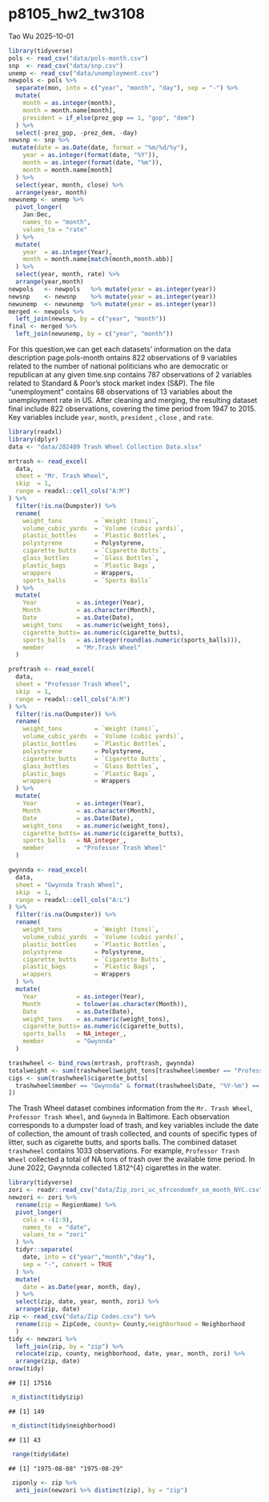 p8105_hw2_tw3108
================
Tao Wu
2025-10-01

``` r
library(tidyverse)
pols <- read_csv("data/pols-month.csv")
snp  <- read_csv("data/snp.csv")
unemp <- read_csv("data/unemployment.csv")
newpols <- pols %>%
  separate(mon, into = c("year", "month", "day"), sep = "-") %>%
  mutate(
    month = as.integer(month),
    month = month.name[month],
    president = if_else(prez_gop == 1, "gop", "dem")
  ) %>%
  select(-prez_gop, -prez_dem, -day)
newsnp <- snp %>%
 mutate(date = as.Date(date, format = "%m/%d/%y"),
    year = as.integer(format(date, "%Y")),
    month = as.integer(format(date, "%m")),
    month = month.name[month]
  ) %>%
  select(year, month, close) %>%    
  arrange(year, month)
newunemp <- unemp %>%
  pivot_longer(
    Jan:Dec,
    names_to = "month",
    values_to = "rate"
  ) %>%
  mutate(
    year  = as.integer(Year),
    month = month.name[match(month,month.abb)]
  ) %>%
  select(year, month, rate) %>%
  arrange(year,month)
newpols   <- newpols   %>% mutate(year = as.integer(year))
newsnp    <- newsnp    %>% mutate(year = as.integer(year))
newunemp  <- newunemp  %>% mutate(year = as.integer(year))
merged <- newpols %>%
  left_join(newsnp, by = c("year", "month"))
final <- merged %>%
  left_join(newunemp, by = c("year", "month"))
```

For this question,we can get each datasets’ information on the data
description page.pols-month ontains 822 observations of 9 variables
related to the number of national politicians who are democratic or
republican at any given time.snp contains 787 observations of 2
variables related to Standard & Poor’s stock market index (S&P). The
file “unemployment” contains 68 observations of 13 variables about the
unemployment rate in US. After cleaning and merging, the resulting
dataset final include 822 observations, covering the time period from
1947 to 2015. Key variables include `year`, `month`, `president` ,
`close` , and `rate`.

``` r
library(readxl)
library(dplyr)
data <- "data/202409 Trash Wheel Collection Data.xlsx"

mrtrash <- read_excel(
  data,
  sheet = "Mr. Trash Wheel",
  skip  = 1,
  range = readxl::cell_cols("A:M")
) %>%
  filter(!is.na(Dumpster)) %>%
  rename(
    weight_tons         = `Weight (tons)`,
    volume_cubic_yards  = `Volume (cubic yards)`,
    plastic_bottles     = `Plastic Bottles`,
    polystyrene         = Polystyrene,
    cigarette_butts     = `Cigarette Butts`,
    glass_bottles       = `Glass Bottles`,
    plastic_bags        = `Plastic Bags`,
    wrappers            = Wrappers,
    sports_balls        = `Sports Balls`
  ) %>%
  mutate(
    Year           = as.integer(Year),
    Month          = as.character(Month),
    Date           = as.Date(Date),
    weight_tons    = as.numeric(weight_tons),
    cigarette_butts= as.numeric(cigarette_butts),
    sports_balls   = as.integer(round(as.numeric(sports_balls))),
    member         = "Mr.Trash Wheel"
  )

proftrash <- read_excel(
  data,
  sheet = "Professor Trash Wheel",
  skip  = 1,
  range = readxl::cell_cols("A:M")
) %>%
  filter(!is.na(Dumpster)) %>%
  rename(
    weight_tons         = `Weight (tons)`,
    volume_cubic_yards  = `Volume (cubic yards)`,
    plastic_bottles     = `Plastic Bottles`,
    polystyrene         = Polystyrene,
    cigarette_butts     = `Cigarette Butts`,
    glass_bottles       = `Glass Bottles`,
    plastic_bags        = `Plastic Bags`,
    wrappers            = Wrappers
  ) %>%
  mutate(
    Year           = as.integer(Year),
    Month          = as.character(Month),
    Date           = as.Date(Date),
    weight_tons    = as.numeric(weight_tons),
    cigarette_butts= as.numeric(cigarette_butts),
    sports_balls   = NA_integer_, 
    member         = "Professor Trash Wheel"
  )

gwynnda <- read_excel(
  data,
  sheet = "Gwynnda Trash Wheel",
  skip  = 1,
  range = readxl::cell_cols("A:L")
) %>%
  filter(!is.na(Dumpster)) %>%
  rename(
    weight_tons         = `Weight (tons)`,
    volume_cubic_yards  = `Volume (cubic yards)`,
    plastic_bottles     = `Plastic Bottles`,
    polystyrene         = Polystyrene,
    cigarette_butts     = `Cigarette Butts`,
    plastic_bags        = `Plastic Bags`,
    wrappers            = Wrappers
  ) %>%
  mutate(
    Year           = as.integer(Year),
    Month          = tolower(as.character(Month)),
    Date           = as.Date(Date),
    weight_tons    = as.numeric(weight_tons),
    cigarette_butts= as.numeric(cigarette_butts),
    sports_balls   = NA_integer_,   
    member         = "Gwynnda"
  )

trashwheel <- bind_rows(mrtrash, proftrash, gwynnda)
totalweight <- sum(trashwheel$weight_tons[trashwheel$member == "Professor Trash Wheel"])
cigs <- sum(trashwheel$cigarette_butts[
  trashwheel$member == "Gwynnda" & format(trashwheel$Date, "%Y-%m") == "2022-06"
])
```

The Trash Wheel dataset combines information from the `Mr. Trash Wheel`,
`Professor Trash Wheel`, and `Gwynnda` in Baltimore. Each observation
corresponds to a dumpster load of trash, and key variables include the
date of collection, the amount of trash collected, and counts of
specific types of litter, such as cigarette butts, and sports balls. The
combined dataset `trashwheel` contains 1033 observations. For example,
`Professor Trash Wheel` collected a total of NA tons of trash over the
available time period. In June 2022, Gwynnda collected 1.812^{4}
cigarettes in the water.

``` r
library(tidyverse)
zori <- readr::read_csv("data/Zip_zori_uc_sfrcondomfr_sm_month_NYC.csv")
newzori <- zori %>%
  rename(zip = RegionName) %>%
  pivot_longer(
    cols = -(1:9),
    names_to  = "date",
    values_to = "zori"
  ) %>%
  tidyr::separate(
    date, into = c("year","month","day"),
    sep = "-", convert = TRUE
  ) %>%
  mutate(
    date = as.Date(year, month, day),
  ) %>%
  select(zip, date, year, month, zori) %>%
  arrange(zip, date)
zip <- read_csv("data/Zip Codes.csv") %>%
  rename(zip = ZipCode, county= County,neighborhood = Neighborhood
  )
tidy <- newzori %>%
  left_join(zip, by = "zip") %>%
  relocate(zip, county, neighborhood, date, year, month, zori) %>%
  arrange(zip, date)
nrow(tidy)
```

    ## [1] 17516

``` r
 n_distinct(tidy$zip)
```

    ## [1] 149

``` r
 n_distinct(tidy$neighborhood)
```

    ## [1] 43

``` r
 range(tidy$date)
```

    ## [1] "1975-08-08" "1975-08-29"

``` r
 ziponly <- zip %>%
  anti_join(newzori %>% distinct(zip), by = "zip")
```
